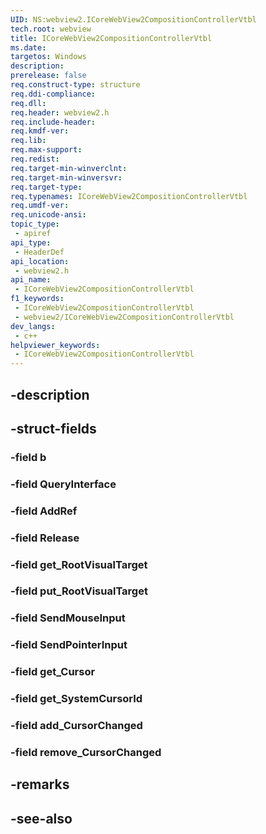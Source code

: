 ```yaml
---
UID: NS:webview2.ICoreWebView2CompositionControllerVtbl
tech.root: webview
title: ICoreWebView2CompositionControllerVtbl
ms.date: 
targetos: Windows
description: 
prerelease: false
req.construct-type: structure
req.ddi-compliance: 
req.dll: 
req.header: webview2.h
req.include-header: 
req.kmdf-ver: 
req.lib: 
req.max-support: 
req.redist: 
req.target-min-winverclnt: 
req.target-min-winversvr: 
req.target-type: 
req.typenames: ICoreWebView2CompositionControllerVtbl
req.umdf-ver: 
req.unicode-ansi: 
topic_type:
 - apiref
api_type:
 - HeaderDef
api_location:
 - webview2.h
api_name:
 - ICoreWebView2CompositionControllerVtbl
f1_keywords:
 - ICoreWebView2CompositionControllerVtbl
 - webview2/ICoreWebView2CompositionControllerVtbl
dev_langs:
 - c++
helpviewer_keywords:
 - ICoreWebView2CompositionControllerVtbl
---
```


## -description

## -struct-fields

### -field b

### -field QueryInterface

### -field AddRef

### -field Release

### -field get_RootVisualTarget

### -field put_RootVisualTarget

### -field SendMouseInput

### -field SendPointerInput

### -field get_Cursor

### -field get_SystemCursorId

### -field add_CursorChanged

### -field remove_CursorChanged

## -remarks

## -see-also

